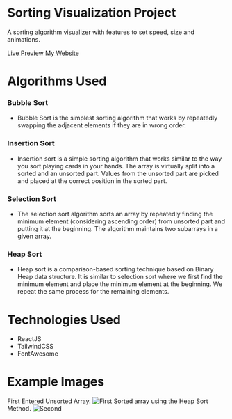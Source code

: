 # Sorting Visualization Project

A sorting algorithm visualizer with features to set speed, size and animations.

[Live Preview](https://sorting-visualizer-rouge.vercel.app/)
[My Website](https://kobi.lol)

# Algorithms Used
### Bubble Sort
- Bubble Sort is the simplest sorting algorithm that works by repeatedly swapping the adjacent elements if they are in wrong order.
### Insertion Sort
- Insertion sort is a simple sorting algorithm that works similar to the way you sort playing cards in your hands. The array is virtually split into a sorted and an unsorted part. Values from the unsorted part are picked and placed at the correct position in the sorted part.
### Selection Sort
- The selection sort algorithm sorts an array by repeatedly finding the minimum element (considering ascending order) from unsorted part and putting it at the beginning. The algorithm maintains two subarrays in a given array.
### Heap Sort
- Heap sort is a comparison-based sorting technique based on Binary Heap data structure. It is similar to selection sort where we first find the minimum element and place the minimum element at the beginning. We repeat the same process for the remaining elements.

# Technologies Used

- ReactJS
- TailwindCSS
- FontAwesome

# Example Images

First Entered Unsorted Array.
![First](https://cdn.discordapp.com/attachments/756574459313389624/864315689334210580/unknown.png)
Sorted array using the Heap Sort Method.
![Second](https://cdn.discordapp.com/attachments/756574459313389624/864315771969339402/unknown.png)
